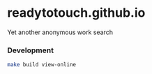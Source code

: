 # readytotouch.github.io
Yet another anonymous work search

### Development
```bash
make build view-online
```